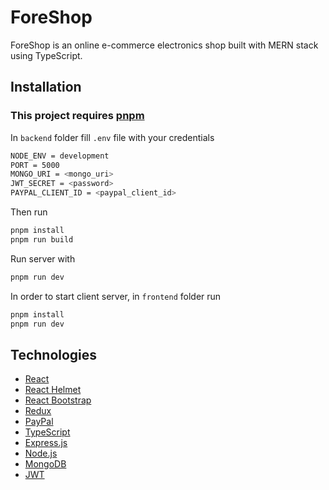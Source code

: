 # ForeShop
ForeShop is an online e-commerce electronics shop built with MERN stack using TypeScript.

## Installation
### This project requires [pnpm](https://github.com/pnpm/pnpm)

In `backend` folder fill `.env` file with your credentials
```sh
NODE_ENV = development
PORT = 5000
MONGO_URI = <mongo_uri>
JWT_SECRET = <password>
PAYPAL_CLIENT_ID = <paypal_client_id>
```
Then run
```sh
pnpm install
pnpm run build
```
Run server with 
```sh
pnpm run dev
```
In order to start client server, in `frontend` folder run
```sh
pnpm install
pnpm run dev
```

## Technologies
- [React](https://github.com/facebook/react)
- [React Helmet](https://github.com/nfl/react-helmet)
- [React Bootstrap](https://github.com/react-bootstrap/react-bootstrap)
- [Redux](https://github.com/reduxjs/redux)
- [PayPal](https://developer.paypal.com/home)
- [TypeScript](https://github.com/microsoft/TypeScript)
- [Express.js](https://github.com/expressjs/express)
- [Node.js](https://github.com/nodejs/node)
- [MongoDB](https://github.com/mongodb/mongo)
- [JWT](https://github.com/auth0/node-jsonwebtoken)
